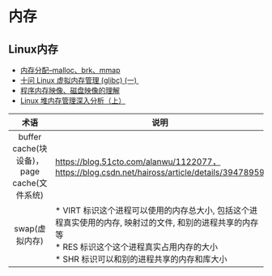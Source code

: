 # 内存
## Linux内存
* [内存分配–malloc、brk、mmap](https://blog.csdn.net/gfgdsg/article/details/42709943)
* [十问 Linux 虚拟内存管理 (glibc) (一) ](https://zhuanlan.zhihu.com/p/26137521)
* [程序内存映像、磁盘映像的理解](http://blog.chinaunix.net/uid-9012903-id-2011435.html)
* [Linux 堆内存管理深入分析（上）](https://segmentfault.com/a/1190000005118060)

| 术语 | 说明 |
| :-: | - |
| buffer cache(块设备)，page cache(文件系统)	 | https://blog.51cto.com/alanwu/1122077，https://blog.csdn.net/haiross/article/details/39478959 |
| swap(虚拟内存) | * VIRT 标识这个进程可以使用的内存总大小, 包括这个进程真实使用的内存, 映射过的文件, 和别的进程共享的内存等 <br> * RES 标识这个这个进程真实占用内存的大小 <br> * SHR 标识可以和别的进程共享的内存和库大小 |
